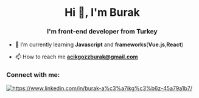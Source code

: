 <h1 align="center">Hi 👋, I'm Burak</h1>
<h3 align="center">I'm front-end developer from Turkey</h1>

- 🌱 I’m currently learning **Javascript** and **frameworks**(**Vue.js**,**React**) 

- 📫 How to reach me **acikgozzburak@gmail.com**

<h3 align="left">Connect with me:</h3>
<p align="left">
 <a href="https://www.linkedin.com/in/burak-a%C3%A7ikg%C3%B6z-45a79a1b7/" target="blank"><img src="https://camo.githubusercontent.com/a493f6833f99fb3c85788d6d9305e6b7a42b838e5ee5d138fd9a8214a7e77472/68747470733a2f2f696d672e736869656c64732e696f2f62616467652f6c696e6b6564696e2d2532333030373742352e7376673f267374796c653d666f722d7468652d6261646765266c6f676f3d6c696e6b6564696e266c6f676f436f6c6f723d7768697465" alt="https://www.linkedin.com/in/burak-a%c3%a7ikg%c3%b6z-45a79a1b7/"  /></a>
</p>

